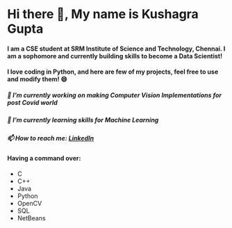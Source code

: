 # Hi there 👋, My name is Kushagra Gupta
#### I am a CSE student at SRM Institute of Science and Technology, Chennai. I am a sophomore and currently building skills to become a Data Scientist!
#### I love coding in Python, and here are few of my projects, feel free to use and modify them! 😄 

 ##### 🔭 I’m currently working on making Computer Vision Implementations for post Covid world
 ##### 🌱 I’m currently learning skills for Machine Learning
 ##### 📫 How to reach me: [LinkedIn](https://www.linkedin.com/in/kg1510/) 
 #### Having a command over:
 * C
 * C++
 * Java
 * Python
 * OpenCV
 * SQL
 * NetBeans

